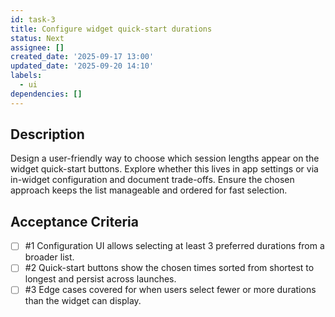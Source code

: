 ```yaml
---
id: task-3
title: Configure widget quick-start durations
status: Next
assignee: []
created_date: '2025-09-17 13:00'
updated_date: '2025-09-20 14:10'
labels:
  - ui
dependencies: []
---
```


## Description

Design a user-friendly way to choose which session lengths appear on the widget quick-start buttons. Explore whether this lives in app settings or via in-widget configuration and document trade-offs. Ensure the chosen approach keeps the list manageable and ordered for fast selection.

## Acceptance Criteria
<!-- AC:BEGIN -->
- [ ] #1 Configuration UI allows selecting at least 3 preferred durations from a broader list.
- [ ] #2 Quick-start buttons show the chosen times sorted from shortest to longest and persist across launches.
- [ ] #3 Edge cases covered for when users select fewer or more durations than the widget can display.
<!-- AC:END -->
